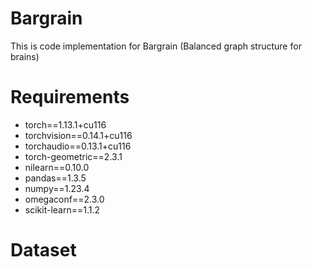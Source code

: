 # Bargrain

This is code implementation for Bargrain (Balanced graph structure for brains)

# Requirements
- torch==1.13.1+cu116
- torchvision==0.14.1+cu116
- torchaudio==0.13.1+cu116
- torch-geometric==2.3.1
- nilearn==0.10.0
- pandas==1.3.5
- numpy==1.23.4
- omegaconf==2.3.0
- scikit-learn==1.1.2

# Dataset